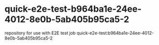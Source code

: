 # quick-e2e-test-b964ba1e-24ee-4012-8e0b-5ab405b95ca5-2
repository for use with E2E test job quick-e2e-test:b964ba1e-24ee-4012-8e0b-5ab405b95ca5-2
